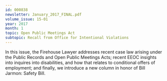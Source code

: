 ```yaml
---
id: 000838
newsletter: January_2017_FINAL.pdf
volume_issue: 15-01
year: 2017
month: 1
topic: Open Public Meetings Act
subtopic: Recall from Office for Intentional Violations
---
```


In this issue, the Firehouse Lawyer addresses recent case law arising under the Public Records and Open Public Meetings Acts; recent EEOC insights into inquires into disabilities, and how that relates to conditional offers of employment; and finally, we introduce a new column in honor of Bill Jarmon: Safety Bill.
